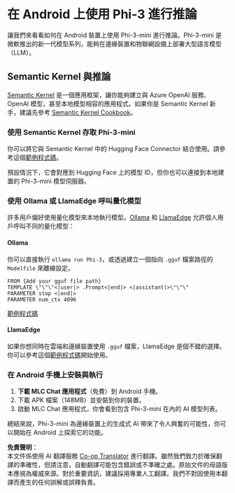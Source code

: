 <!--
CO_OP_TRANSLATOR_METADATA:
{
  "original_hash": "9481b07dda8f9715a5d1ff43fb27568b",
  "translation_date": "2025-07-16T20:11:46+00:00",
  "source_file": "md/01.Introduction/03/Android_Inference.md",
  "language_code": "tw"
}
-->
# **在 Android 上使用 Phi-3 進行推論**

讓我們來看看如何在 Android 裝置上使用 Phi-3-mini 進行推論。Phi-3-mini 是微軟推出的新一代模型系列，能夠在邊緣裝置和物聯網設備上部署大型語言模型（LLM）。

## Semantic Kernel 與推論

[Semantic Kernel](https://github.com/microsoft/semantic-kernel) 是一個應用框架，讓你能夠建立與 Azure OpenAI 服務、OpenAI 模型，甚至本地模型相容的應用程式。如果你是 Semantic Kernel 新手，建議先參考 [Semantic Kernel Cookbook](https://github.com/microsoft/SemanticKernelCookBook?WT.mc_id=aiml-138114-kinfeylo)。

### 使用 Semantic Kernel 存取 Phi-3-mini

你可以將它與 Semantic Kernel 中的 Hugging Face Connector 結合使用。請參考這個[範例程式碼](https://github.com/Azure-Samples/Phi-3MiniSamples/tree/main/semantickernel?WT.mc_id=aiml-138114-kinfeylo)。

預設情況下，它會對應到 Hugging Face 上的模型 ID，但你也可以連接到本地建置的 Phi-3-mini 模型伺服器。

### 使用 Ollama 或 LlamaEdge 呼叫量化模型

許多用戶偏好使用量化模型來本地執行模型。[Ollama](https://ollama.com/) 和 [LlamaEdge](https://llamaedge.com) 允許個人用戶呼叫不同的量化模型：

#### Ollama

你可以直接執行 `ollama run Phi-3`，或透過建立一個指向 `.gguf` 檔案路徑的 `Modelfile` 來離線設定。

```gguf
FROM {Add your gguf file path}
TEMPLATE \"\"\"<|user|> .Prompt<|end|> <|assistant|>\"\"\"
PARAMETER stop <|end|>
PARAMETER num_ctx 4096
```

[範例程式碼](https://github.com/Azure-Samples/Phi-3MiniSamples/tree/main/ollama?WT.mc_id=aiml-138114-kinfeylo)

#### LlamaEdge

如果你想同時在雲端和邊緣裝置使用 `.gguf` 檔案，LlamaEdge 是個不錯的選擇。你可以參考這個[範例程式碼](https://github.com/Azure-Samples/Phi-3MiniSamples/tree/main/wasm?WT.mc_id=aiml-138114-kinfeylo)開始使用。

### 在 Android 手機上安裝與執行

1. **下載 MLC Chat 應用程式**（免費）到 Android 手機。
2. 下載 APK 檔案（148MB）並安裝到你的裝置。
3. 啟動 MLC Chat 應用程式，你會看到包含 Phi-3-mini 在內的 AI 模型列表。

總結來說，Phi-3-mini 為邊緣裝置上的生成式 AI 帶來了令人興奮的可能性，你可以開始在 Android 上探索它的功能。

**免責聲明**：  
本文件係使用 AI 翻譯服務 [Co-op Translator](https://github.com/Azure/co-op-translator) 進行翻譯。雖然我們致力於確保翻譯的準確性，但請注意，自動翻譯可能包含錯誤或不準確之處。原始文件的母語版本應視為權威來源。對於重要資訊，建議採用專業人工翻譯。我們不對因使用本翻譯而產生的任何誤解或誤釋負責。